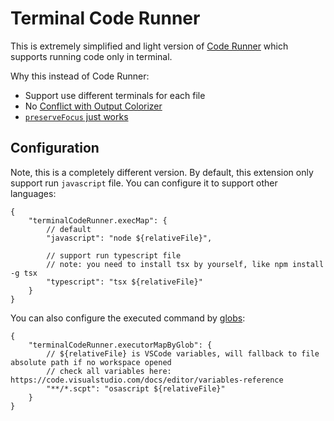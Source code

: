 # Terminal Code Runner

This is extremely simplified and light version of [Code Runner](https://marketplace.visualstudio.com/items?itemName=formulahendry.code-runner) which supports running code only in terminal.

Why this instead of Code Runner:

- Support use different terminals for each file
- No [Conflict with Output Colorizer](https://github.com/formulahendry/vscode-code-runner/issues/59)
- [`preserveFocus` just works](https://github.com/formulahendry/vscode-code-runner/issues/715)

## Configuration

Note, this is a completely different version. By default, this extension only support run `javascript` file. You can configure it to support other languages:

```jsonc
{
    "terminalCodeRunner.execMap": {
        // default
        "javascript": "node ${relativeFile}",

        // support run typescript file
        // note: you need to install tsx by yourself, like npm install -g tsx
        "typescript": "tsx ${relativeFile}"
    }
}
```

You can also configure the executed command by [globs](https://code.visualstudio.com/api/references/vscode-api#GlobPattern):

```jsonc
{
    "terminalCodeRunner.executorMapByGlob": {
        // ${relativeFile} is VSCode variables, will fallback to file absolute path if no workspace opened
        // check all variables here: https://code.visualstudio.com/docs/editor/variables-reference
        "**/*.scpt": "osascript ${relativeFile}"
    }
}
```
